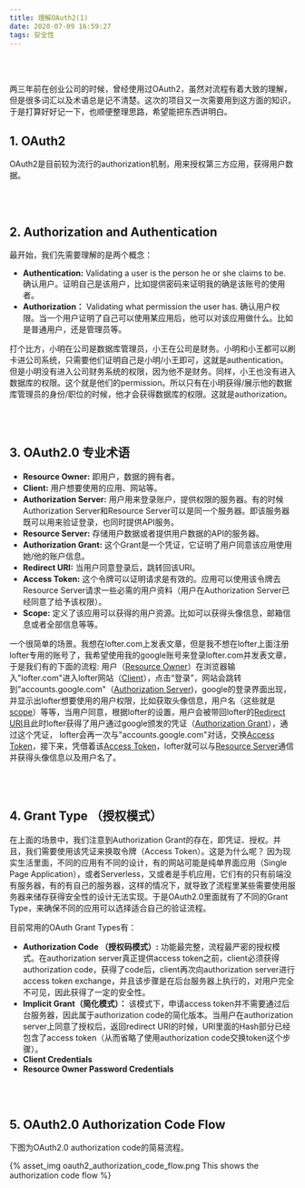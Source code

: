 ```yaml
---
title: 理解OAuth2(1)
date: 2020-07-09 16:59:27
tags: 安全性
---
```

<br/>
<br/>

两三年前在创业公司的时候，曾经使用过OAuth2，虽然对流程有着大致的理解，但是很多词汇以及术语总是记不清楚。这次的项目又一次需要用到这方面的知识，于是打算好好记一下，也顺便整理思路，希望能把东西讲明白。

## 1. OAuth2

OAuth2是目前较为流行的authorization机制，用来授权第三方应用，获得用户数据。

<br/>
<br/>

## 2. Authorization and Authentication

最开始，我们先需要理解的是两个概念：
- <b>Authentication:</b> 
  Validating a user is the person he or she claims to be.
  确认用户。证明自己是该用户，比如提供密码来证明我的确是该账号的使用者。
- <b>Authorization：</b>
  Validating what permission the user has. 
  确认用户权限。当一个用户证明了自己可以使用某应用后，他可以对该应用做什么。比如是普通用户，还是管理员等。

打个比方，小明在公司是数据库管理员，小王在公司是财务。小明和小王都可以刷卡进公司系统，只需要他们证明自己是小明/小王即可，这就是authentication。
但是小明没有进入公司财务系统的权限，因为他不是财务。同样，小王也没有进入数据库的权限。这个就是他们的permission。所以只有在小明获得/展示他的数据库管理员的身份/职位的时候，他才会获得数据库的权限。这就是authorization。

<br/>
<br/>

## 3. OAuth2.0 专业术语

- <b>Resource Owner:</b> 即用户，数据的拥有者。
- <b>Client:</b> 用户想要使用的应用、网站等。
- <b>Authorization Server:</b> 用户用来登录账户，提供权限的服务器。有的时候Authorization Server和Resource Server可以是同一个服务器。即该服务器既可以用来验证登录，也同时提供API服务。
- <b>Resource Server:</b> 存储用户数据或者提供用户数据的API的服务器。
- <b>Authorization Grant:</b> 这个Grant是一个凭证，它证明了用户同意该应用使用她/他的账户信息。
- <b>Redirect URI:</b> 当用户同意登录后，跳转回该URI。
- <b>Access Token:</b> 这个令牌可以证明请求是有效的。应用可以使用该令牌去Resource Server请求一些必需的用户资料（用户在Authorization Server已经同意了给予该权限）。
- <b>Scope:</b> 定义了该应用可以获得的用户资源。比如可以获得头像信息，邮箱信息或者全部信息等等。

一个很简单的场景。我想在lofter.com上发表文章，但是我不想在lofter上面注册lofter专用的账号了，我希望使用我的google账号来登录lofter.com并发表文章，于是我们有的下面的流程:
用户（<u>Resource Owner</u>）在浏览器输入"lofter.com"进入lofter网站（<u>Client</u>），点击“登录”，网站会跳转到"accounts.google.com"（<u>Authorization Server</u>)，google的登录界面出现，并显示出lofter想要使用的用户权限，比如获取头像信息，用户名（这些就是<u>scope</u>）等等，当用户同意，根据lofter的设置，用户会被带回lofter的<u>Redirect URI</u>且此时lofter获得了用户通过google颁发的凭证（<u>Authorization Grant</u>），通过这个凭证， lofter会再一次与"accounts.google.com"对话，交换<u>Access Token</u>，接下来，凭借着该<u>Access Token</u>，lofter就可以与<u>Resource Server</u>通信并获得头像信息以及用户名了。

<br/>
<br/>

## 4. Grant Type （授权模式）

在上面的场景中，我们注意到Authorization Grant的存在，即凭证、授权。并且，我们需要使用该凭证来换取令牌（Access Token）。这是为什么呢？
因为现实生活里面，不同的应用有不同的设计，有的网站可能是纯单界面应用（Single Page Application），或者Serverless，又或者是手机应用，它们有的只有前端没有服务器，有的有自己的服务器，这样的情况下，就导致了流程里某些需要使用服务器来储存获得安全性的设计无法实现。于是OAuth2.0里面就有了不同的Grant Type，来确保不同的应用可以选择适合自己的验证流程。

目前常用的OAuth Grant Types有：
- <b>Authorization Code （授权码模式）:</b> 
功能最完整，流程最严密的授权模式。在authorization server真正提供access token之前，client必须获得authorization code，获得了code后，client再次向authorization server进行access token exchange，并且该步骤是在后台服务器上执行的，对用户完全不可见，因此获得了一定的安全性。
- <b>Implicit Grant（简化模式）：</b> 
该模式下，申请access token并不需要通过后台服务器，因此属于authorization code的简化版本。当用户在authorization server上同意了授权后，返回redirect URI的时候，URI里面的Hash部分已经包含了access token（从而省略了使用authorization code交换token这个步骤）。
- <b>Client Credentials</b> 
- <b>Resource Owner Password Credentials</b> 

<br/>
<br/>

## 5. OAuth2.0 Authorization Code Flow

下图为OAuth2.0 authorization code的简易流程。

{% asset_img oauth2_authorization_code_flow.png This shows the authorization code flow %}

<br/>
<br/>
